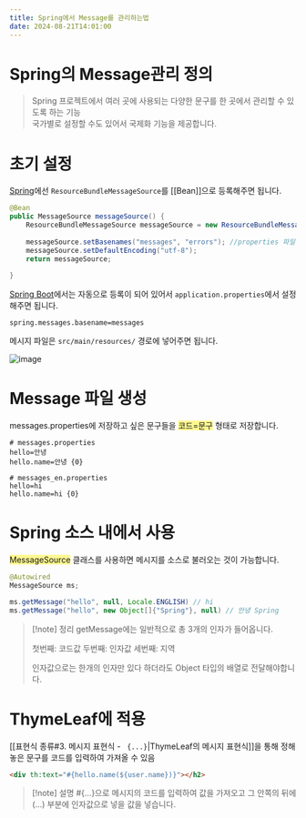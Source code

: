 ```yaml
---
title: Spring에서 Message를 관리하는법
date: 2024-08-21T14:01:00
---
```


# Spring의 Message관리 정의

>Spring 프로젝트에서 여러 곳에 사용되는 다양한 문구를 한 곳에서 관리할 수 있도록 하는 기능<br>국가별로 설정할 수도 있어서 국제화 기능을 제공합니다.

# 초기 설정

<u>Spring</u>에선 `ResourceBundleMessageSource`를 [[Bean]]으로 등록해주면 됩니다.
```java
@Bean
public MessageSource messageSource() {
	ResourceBundleMessageSource messageSource = new ResourceBundleMessageSource();
	
	messageSource.setBasenames("messages", "errors"); //properties 파일명
    messageSource.setDefaultEncoding("utf-8");
    return messageSource;
	
}
```

<u>Spring Boot</u>에서는 자동으로 등록이 되어 있어서 `application.properties`에서 설정해주면 됩니다.
```properties
spring.messages.basename=messages
```

메시지 파일은 `src/main/resources/` 경로에 넣어주면 됩니다.

![image](https://gist.github.com/user-attachments/assets/363b7b47-3532-40cd-a33e-afdde4c60442)


# Message 파일 생성

messages.properties에 저장하고 싶은 문구들을 <span style="background:#fff88f">코드=문구</span> 형태로 저장합니다.
```properties
# messages.properties
hello=안녕
hello.name=안녕 {0}
```
```properties
# messages_en.properties
hello=hi
hello.name=hi {0}
```

# Spring 소스 내에서 사용

<span style="background:#fff88f">MessageSource</span> 클래스를 사용하면 메시지를 소스로 불러오는 것이 가능합니다.
```java
@Autowired
MessageSource ms;

ms.getMessage("hello", null, Locale.ENGLISH) // hi
ms.getMessage("hello", new Object[]{"Spring"}, null) // 안녕 Spring
```
>[!note] 정리
>getMessage에는 일반적으로 총 3개의 인자가 들어옵니다.
>
>첫번째: 코드값
>두번째: 인자값
>세번째: 지역
>
>인자값으로는 한개의 인자만 있다 하더라도 Object 타입의 배열로 전달해야합니다.

# ThymeLeaf에 적용

[[표현식 종류#3. 메시지 표현식 - ` {...}`|ThymeLeaf의 메시지 표현식]]을 통해 정해놓은 문구를 코드를 입력하여 가져올 수 있음
```html
<div th:text="#{hello.name(${user.name})}"></h2>
```
>[!note] 설명
>#{...}으로 메시지의 코드를 입력하여 값을 가져오고 그 안쪽의 뒤에 (...) 부분에 인자값으로 넣을 값을 넣습니다.